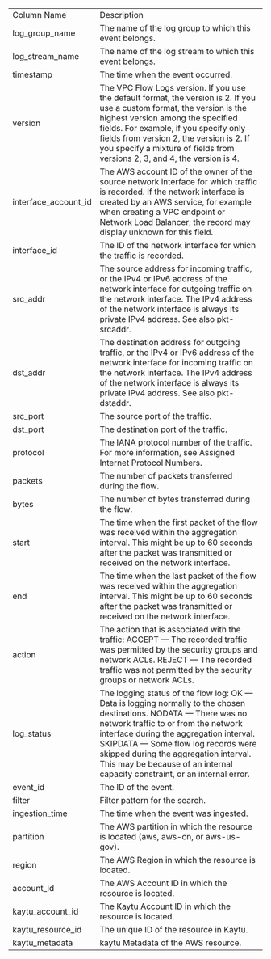 <table>
	<tr><td>Column Name</td><td>Description</td></tr>
	<tr><td>log_group_name</td><td>The name of the log group to which this event belongs.</td></tr>
	<tr><td>log_stream_name</td><td>The name of the log stream to which this event belongs.</td></tr>
	<tr><td>timestamp</td><td>The time when the event occurred.</td></tr>
	<tr><td>version</td><td>The VPC Flow Logs version. If you use the default format, the version is 2. If you use a custom format, the version is the highest version among the specified fields. For example, if you specify only fields from version 2, the version is 2. If you specify a mixture of fields from versions 2, 3, and 4, the version is 4.</td></tr>
	<tr><td>interface_account_id</td><td>The AWS account ID of the owner of the source network interface for which traffic is recorded. If the network interface is created by an AWS service, for example when creating a VPC endpoint or Network Load Balancer, the record may display unknown for this field.</td></tr>
	<tr><td>interface_id</td><td>The ID of the network interface for which the traffic is recorded.</td></tr>
	<tr><td>src_addr</td><td>The source address for incoming traffic, or the IPv4 or IPv6 address of the network interface for outgoing traffic on the network interface. The IPv4 address of the network interface is always its private IPv4 address. See also pkt-srcaddr.</td></tr>
	<tr><td>dst_addr</td><td>The destination address for outgoing traffic, or the IPv4 or IPv6 address of the network interface for incoming traffic on the network interface. The IPv4 address of the network interface is always its private IPv4 address. See also pkt-dstaddr.</td></tr>
	<tr><td>src_port</td><td>The source port of the traffic.</td></tr>
	<tr><td>dst_port</td><td>The destination port of the traffic.</td></tr>
	<tr><td>protocol</td><td>The IANA protocol number of the traffic. For more information, see Assigned Internet Protocol Numbers.</td></tr>
	<tr><td>packets</td><td>The number of packets transferred during the flow.</td></tr>
	<tr><td>bytes</td><td>The number of bytes transferred during the flow.</td></tr>
	<tr><td>start</td><td>The time when the first packet of the flow was received within the aggregation interval. This might be up to 60 seconds after the packet was transmitted or received on the network interface.</td></tr>
	<tr><td>end</td><td>The time when the last packet of the flow was received within the aggregation interval. This might be up to 60 seconds after the packet was transmitted or received on the network interface.</td></tr>
	<tr><td>action</td><td>The action that is associated with the traffic: ACCEPT — The recorded traffic was permitted by the security groups and network ACLs. REJECT — The recorded traffic was not permitted by the security groups or network ACLs.</td></tr>
	<tr><td>log_status</td><td>The logging status of the flow log: OK — Data is logging normally to the chosen destinations. NODATA — There was no network traffic to or from the network interface during the aggregation interval. SKIPDATA — Some flow log records were skipped during the aggregation interval. This may be because of an internal capacity constraint, or an internal error.</td></tr>
	<tr><td>event_id</td><td>The ID of the event.</td></tr>
	<tr><td>filter</td><td>Filter pattern for the search.</td></tr>
	<tr><td>ingestion_time</td><td>The time when the event was ingested.</td></tr>
	<tr><td>partition</td><td>The AWS partition in which the resource is located (aws, aws-cn, or aws-us-gov).</td></tr>
	<tr><td>region</td><td>The AWS Region in which the resource is located.</td></tr>
	<tr><td>account_id</td><td>The AWS Account ID in which the resource is located.</td></tr>
	<tr><td>kaytu_account_id</td><td>The Kaytu Account ID in which the resource is located.</td></tr>
	<tr><td>kaytu_resource_id</td><td>The unique ID of the resource in Kaytu.</td></tr>
	<tr><td>kaytu_metadata</td><td>kaytu Metadata of the AWS resource.</td></tr>
</table>